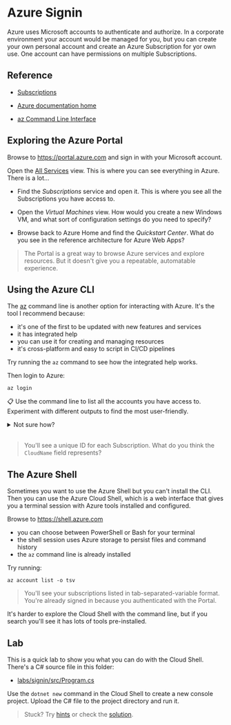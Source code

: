 # Azure Signin

Azure uses Microsoft accounts to authenticate and authorize. In a corporate environment your account would be managed for you, but you can create your own personal account and create an Azure Subscription for yor own use. One account can have permissions on multiple Subscriptions.
## Reference

- [Subscriptions](https://docs.microsoft.com/en-gb/learn/modules/configure-subscriptions/3-implement-azure-subscriptions)

- [Azure documentation home](https://docs.microsoft.com/en-gb/azure/?product=popular)

- [az Command Line Interface](https://docs.microsoft.com/en-us/cli/azure/reference-index?view=azure-cli-latest)


## Exploring the Azure Portal

Browse to https://portal.azure.com and sign in with your Microsoft account.

Open the [All Services](https://portal.azure.com/#allservices) view. This is where you can see everything in Azure. There is a lot...

- Find the _Subscriptions_ service and open it. This is where you see all the Subscriptions you have access to.

- Open the _Virtual Machines_ view. How would you create a new Windows VM, and what sort of configuration settings do you need to specify?

- Browse back to Azure Home and find the _Quickstart Center_. What do you see in the reference architecture for Azure Web Apps?

> The Portal is a great way to browse Azure services and explore resources. But it doesn't give you a repeatable, automatable experience. 


## Using the Azure CLI

The [az]() command line is another option for interacting with Azure. It's the tool I recommend because:

- it's one of the first to be updated with new features and services
- it has integrated help
- you can use it for creating and managing resources
- it's cross-platform and easy to script in CI/CD pipelines

Try running the `az` command to see how the integrated help works.

Then login to Azure:

```
az login
```

📋 Use the command line to list all the accounts you have access to. Experiment with different outputs to find the most user-friendly.

<details>
  <summary>Not sure how?</summary>

This shows your account and Subscriptions:

```
az account list
```

And use the `-o` or `--output` flag to change between JSON, YAML and table formats:

```
az account list -o table
```

</details><br/>

> You'll see a unique ID for each Subscription. What do you think the `CloudName` field represents?

## The Azure Shell

Sometimes you want to use the Azure Shell but you can't install the CLI. Then you can use the Azure Cloud Shell, which is a web interface that gives you a terminal session with Azure tools installed and configured.

Browse to https://shell.azure.com

- you can choose between PowerShell or Bash for your terminal
- the shell session uses Azure storage to persist files and command history
- the `az` command line is already installed

Try running:

```
az account list -o tsv
```

> You'll see your subscriptions listed in tab-separated-variable format. You're already signed in because you authenticated with the Portal.

It's harder to explore the Cloud Shell with the command line, but if you search you'll see it has lots of tools pre-installed. 

## Lab

This is a quick lab to show you what you can do with the Cloud Shell. There's a C# source file in this folder:

- [labs/signin/src/Program.cs](./src/Program.cs)

Use the `dotnet new` command in the Cloud Shell to create a new console project. Upload the C# file to the project directory and run it.

> Stuck? Try [hints](hints.md) or check the [solution](solution.md).
